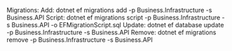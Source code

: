 Migrations: 
	Add: dotnet ef migrations add <MigrationName> -p Business.Infrastructure -s Business.API
	Script: dotnet ef migrations script -p Business.Infrastructure -s Business.API -o EFMigrationScript.sql
	Update: dotnet ef database update -p Business.Infrastructure -s Business.API
	Remove: dotnet ef migrations remove -p Business.Infrastructure -s Business.API